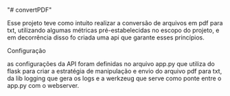 "# convertPDF"

Esse projeto teve como intuito realizar a conversão de arquivos em pdf para txt, utilizando algumas métricas pré-estabelecidas no escopo do projeto, e em decorrência disso fo criada uma api que garante esses princípios.

Configuração

as configurações da API foram definidas no arquivo app.py que utiliza do flask para criar a estratégia de manipulação e envio do arquivo pdf para txt, da lib logging que gera os logs e a werkzeug que serve como ponte entre o app.py com o webserver.
